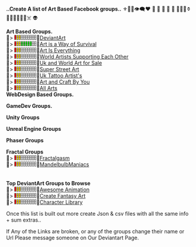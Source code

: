 **..Create A list of Art Based Facebook groups..**
⚜️💠🔰👁‍🗨❤️ 🧡 💛 💚 💙 💜 🖤🔗🧪⚱️ 🏺🗿🎲🍭🍇🌱☠️ 👽

**Art Based Groups.**<br>
🎱>  ![HealthBar](/Imgs/z.Gifs/health_5.gif)💎[DeviantArt](https://www.facebook.com/groups/artdev)<br>
🎱>  ![HealthBar](/Imgs/z.Gifs/health_10.gif)💎[Art is a Way of Survival](https://www.facebook.com/groups/1961654980714526)<br>
🎱>  ![HealthBar](/Imgs/z.Gifs/health_5.gif)💎[Art Is Everything](https://www.facebook.com/groups/artiseverything)<br>
🎱>  ![HealthBar](/Imgs/z.Gifs/health_5.gif)💎[World Artists Supporting Each Other](https://www.facebook.com/groups/WorldArtistsSupportingEachOther)<br>
🎱>  ![HealthBar](/Imgs/z.Gifs/health_5.gif)💎[Uk and World Art for Sale](https://www.facebook.com/groups/165297130482523)<br>
🎱>  ![HealthBar](/Imgs/z.Gifs/health_5.gif)💎[Super Street Art](https://www.facebook.com/groups/1716930901894427)<br>
🎱>  ![HealthBar](/Imgs/z.Gifs/health_5.gif)💎[Uk Tattoo Artist's](https://www.facebook.com/groups/1175369375831180)<br>
🎱>  ![HealthBar](/Imgs/z.Gifs/health_5.gif)💎[Art and Craft By You](https://www.facebook.com/groups/poojaart21)<br>
🎱>  ![HealthBar](/Imgs/z.Gifs/health_5.gif)💎[All Arts](https://www.facebook.com/groups/artisticamentefalando)<br>
**WebDesign Based Groups.**<br>

**GameDev Groups.**<br>

**Unity Groups**<br>

**Unreal Engine Groups**<br>

**Phaser Groups**<br>

**Fractal Groups**<br>
🎱>  ![HealthBar](/Imgs/z.Gifs/health_5.gif)💎[Fractalgasm](https://www.facebook.com/pg/Fractalgasm)<br>
🎱>  ![HealthBar](/Imgs/z.Gifs/health_5.gif)💎[MandelbulbManiacs](https://www.facebook.com/groups/amandelbulbmaniac)<br>
[]()<br>
[]()<br>
**Top DeviantArt Groups to Browse**<br>
🎱>  ![HealthBar](/Imgs/z.Gifs/health_5.gif)💎[Awesome Animation](https://www.deviantart.com/awesome-animation)<br>
🎱>  ![HealthBar](/Imgs/z.Gifs/health_5.gif)💎[Create Fantasy Art](https://www.deviantart.com/createfantasyart)<br>
🎱>  ![HealthBar](/Imgs/z.Gifs/health_5.gif)💎[Character Library](https://www.deviantart.com/characterlibrary)

Once this list is built out more create Json & csv files with all the same info + sum extras..<br>

If Any of the Links are broken, or any of the groups change their name or Url Please message someone on Our Deviantart Page.




